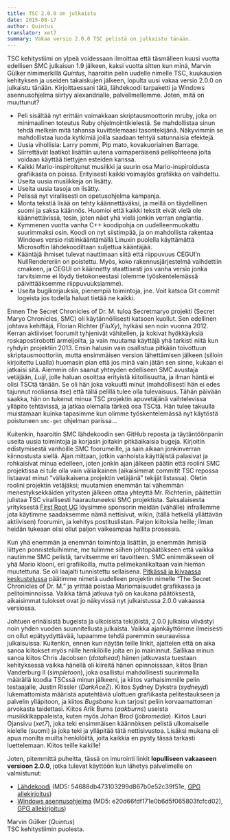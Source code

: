 ```yaml
---
title: TSC 2.0.0 on julkaistu
date: 2015-08-17
author: Quintus
translator: xet7
summary: Vakaa versio 2.0.0 TSC pelistä on julkaistu tänään.
---
```


TSC kehitystiimi on ylpeä voidessaan ilmoittaa että täsmälleen kuusi
vuotta edellisen SMC julkaisun 1.9 jälkeen, kaksi vuotta sitten kun minä, Marvin
Gülker nimimerkillä _Quintus_, haaroitin pelin uudelle nimelle TSC,
kuukausien kehityksen ja useiden takaiskujen jälkeen, lopulta uusi vakaa
versio 2.0.0 on julkaistu tänään. Kirjoittaessani tätä, lähdekoodi
tarpaketti ja Windows asennusohjelma siirtyy alexandrialle, palvelimellemme.
Joten, mitä on muuttunut?

* Peli sisältää nyt erittäin voimakkaan skriptausmoottorin mruby,
  joka on minimaalinen toteutus Ruby ohjelmointikielestä. Se mahdollistaa
  sinun tehdä melkein mitä tahansa kuvittelemaasi tasontekijänä.
  Näkyvimmin se mahdollistaa luoda kytkimiä joilla saadaan tehtyä
  satunnaisia efektejä.
* Uusia vihollisia: Larry pommi, Pip mato, kovakuoriainen Barrage.
* Siirrettävät laatikot lisättiin uutena voimaperäisenä pelikohteena
  joita voidaan käyttää tiettyjen esteiden kanssa.
* Kaikki Mario-inspiroitunut musiikki ja suurin osa Mario-inspiroidusta
  grafiikasta on poissa. Erityisesti kaikki voimaylös grafiikka on vaihdettu.
* Useita uusia musiikkeja on lisätty.
* Useita uusia tasoja on lisätty.
* Pelissä nyt virallisesti on opetusohjelma kampanja.
* Monta tekstiä lisää on tehty käännettäväksi, ja meillä on
  täydellinen suomi ja saksa käännös. Huomioi että kaikki tekstit eivät
  vielä ole käännettävissä, tosin, joten näet yhä vielä jonkin
  verran englantia.
* Kymmenen vuotta vanha C++ koodipohja on uudelleenmuokattu suurimmaksi osin.
  Koodi on nyt siistimpää, ja on mahdollista rakentaa Windows versio
  ristiinkääntämällä Linuxin puolella käyttämättä Microsoftin
  lähdekoodiltaan suljettua kääntäjää.
* Kääntäjä ihmiset tulevat nauttimaan siitä että riippuvuus CEGUI’n
  NullRendereriin on poistettu. Myös, koko rakennusjärjestelmä vaihdettiin
  cmakeen, ja CEGUI on käännetty staattisesti jos vanha versio jonka tarvitsimme
  ei löydy tietokoneestasi (olemme työskentelemässä päivittääksemme
  riippuvuuksiamme).
* Useita bugikorjauksia, pienempiä toimintoja, jne. Voit katsoa
  Git commit logeista jos todella haluat tietää ne kaikki.

Ennen The Secret Chronicles of Dr. M. tuloa Secretmaryo projekti
(Secret Maryo Chronicles, SMC) oli käytännöllisesti katsoen kuollut. Sen
edellinen johtava kehittäjä, Florian Richter (_FluXy_), hylkäsi sen noin vuonna
2012. Kerran aktiiviset foorumit tyhjenivät vähitellen, ja kokivat hyökkäyksiä
roskapostirobotti armeijoilta, ja vain muutama käyttäjä yhä tarkisti niitä kun ryhdyin
projektiin 2013. Ensin halusin vain osallistua pitkään toivottuun skriptausmoottoriin,
mutta ensimmäisen version lähettämisen jälkeen (silloin kirjoitettu Lualla) huomasin
pian että jos minä vain jätän sen sinne, kukaan ei jatkaisi sitä. Aiemmin olin saanut
yhteyden edelliseen SMC avustaja vetäjään, _Luiji_, jolle haluan osoittaa erityistä
kiitollisuutta, ja ilman häntä ei olisi TSCtä tänään. Se oli hän joka vakuutti minut
(mahdollisesti hän ei edes tajunnut rooliansa itse) että tällä pelillä tulee olla
tulevaisuus. Tähän päivään saakka, hän on tukenut minua TSC projektin apuvetäjänä
vaihtelevissa ylläpito tehtävissä, ja jatkaa olemalla tärkeä osa TSCtä. Hän
tulee takuulla muistamaan kuinka tapasimme kun olimme työskentelemässä nyt
käytöstä poistuneen `smc-get` ohjelman parissa...

Kuitenkin, haaroitin SMC lähdekoodin sen GitHub reposta ja
täytäntöönpanin useita uusia toimintoja ja korjasin joitakin pitkäaikaisia
bugeja. Kirjoitin edistymisestä vanhoille SMC foorumeille, ja sain
aikaan jonkinverran kiinnostusta siellä. Ajan mittaan, jotkin vanhoista
käyttäjistä palasivat ja rohkaisivat minua edelleen, joten jonkin ajan jälkeen
päätin että roolini SMC projektissa ei tule olla vain väliaikainen
(aikaisimmat commitit TSC repossa listaavat minut “väliaikaisena projektin
vetäjänä” tekijät listassa). Oletin roolini projektin vetäjäksi;
muutamien enemmän tai vähemmän menestyksekkäiden yritysten jälkeen ottaa yhteyttä
Mr. Richteriin, päätettiin julistaa TSC virallisesti haarautuneeksi
SMC projektista. Saksalaisesta yrityksestä [First Root UG][1] löysimme
sponsorin meidän (vähälle) infrallemme jota käytimme saadaksemme nämä
nettisivut, wikin, (tällä hetkellä yllättävän aktiivisen) foorumin, ja
kehitys postituslistan. Paljon kiitoksia heille; ilman heidän tukeaan
olisi ollut paljon vaikeampaa hallita prosessia.

Kun yhä enemmän ja enemmän toimintoja lisättiin, ja enemmän ihmisiä liittyen
ponnisteluihimme, me tulimme siihen johtopäätökseen että vaikka nautimme
SMC pelistä, tarvitsemme eri tavoitteen. SMC enimmäkseen oli yhä Mario
klooni, eri grafiikoilla, mutta pelimekaniikaltaan vain hieman muutettuna.
Se oli laajalti tunnistettu sellaisena. [Pitkässä ja kiivaassa
keskustelussa][2] päätimme nimetä uudelleen projektin nimelle “The Secret
Chronicles of Dr. M.” ja yrittää poistaa Mariomaisuudet grafiikassa ja
pelitoiminnoissa. Vaikka tämä jatkuva työ on kaukana päätöksestä,
aikaisimmat tulokset ovat jo näkyvissä nyt julkaistussa 2.0.0 vakaassa
versiossa.

Johtuen erinäisistä bugeista ja ulkoisista tekijöistä, 2.0.0 julkaisu
viivästyi noin yhden vuoden suunnitellusta julkaista. Vaikka
ajankäyttömme ilmeisesti on ollut epätyydyttävää, lupaamme tehdä
paremmin seuraavissa julkaisuissa. Kuitenkin, ennen kun näytän teille
linkit, ajattelen että on aika sanoa kiitokset myös niille henkilöille
joita en jo maininnut. Sallikaa minun sanoa kiitos Chris Jacobsen
(_datahead_) hänen jatkuvasta tuestaan kehityksessä vaikka hänellä
oli kiireitä hänen opinnoissaan, kiitos Brian Vanderburg II
(_simpletoon_), joka osallistui mahdollisesti suurimmalla määrällä koodia
TSCssä minun jälkeeni, ja kiitos varhaisimmille pelin testaajalle,
Justin Rissler (_DarkAceZ_). Kiitos Sydney Dykstra (_sydneyjd_)
lukemattomista määristä aputehtäviä ulottuen grafiikasta pelitestaukseen
ja palvelin ylläpitoon, ja kiitos _Bugsbane_ kun tarjosit peliin
korvaamattoman arvokasta taidettasi. Kiitos Arik Burns (_aakburns_)
useista musiikkikappaleista, kuten myös Johan Brod (_jobromedia_).
Kiitos Lauri Ojansivu (_xet7_), joka teki ensimmäisen käännöksen pelistä
ulkomaiselle kielelle (suomi) ja joka teki ja ylläpitää tätä
nettisivustoa. Lisäksi mukana oli apua monilta muilta henkilöiltä,
joita kaikkia en pysty tässä tarkasti luettelemaan. Kiitos teille kaikille!

Joten, pitemmittä puheitta, tässä on imurointi linkit **lopulliseen
vakaaseen versioon 2.0.0**, jotka tulevat käyttöön kun lähetys palvelimelle
on valmistunut:

* [Lähdekoodi][3] (MD5: 54688db473103299d867b0e52c39f51e, [GPG
  allekirjoitus][4])
* [Windows asennusohjelma][5] (MD5: e20d66fdf171e0b6d5f065803fcfcd02), [GPG
  allekirjoitus][6])

Marvin Gülker (_Quintus_)<br/>
TSC kehitystiimin puolesta.

[1]: http://www.first-root.com
[2]: https://github.com/Secretchronicles/TSC/issues/92
[3]: ftp://ftp.secretchronicles.de/releases/TSC-2.0.0.tar.xz
[4]: ftp://ftp.secretchronicles.de/releases/TSC-2.0.0.tar.xz.sig
[5]: ftp://ftp.secretchronicles.de/releases/TSC-2.0.0-win32.exe
[6]: ftp://ftp.secretchronicles.de/releases/TSC-2.0.0-win32.exe.sig
